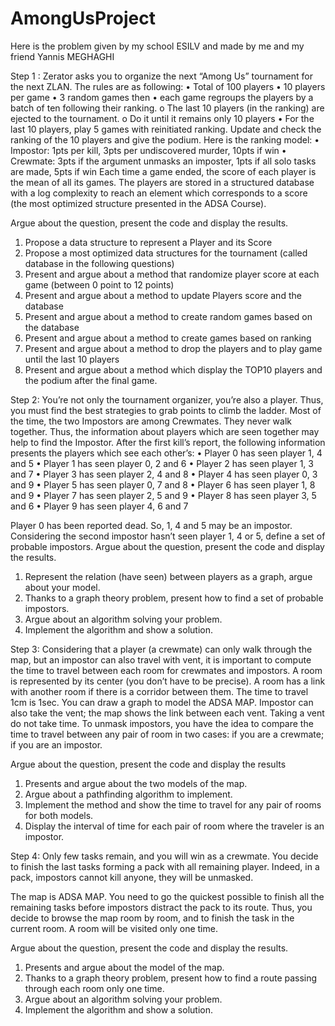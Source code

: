 # AmongUsProject

Here is the problem given by my school ESILV and made by me and my friend Yannis MEGHAGHI

Step 1 :
 Zerator asks you to organize the next “Among Us” tournament for the next ZLAN.
The rules are as following:
• Total of 100 players
• 10 players per game
• 3 random games then
• each game regroups the players by a batch of ten following their ranking.
o The last 10 players (in the ranking) are ejected to the tournament.
o Do it until it remains only 10 players
• For the last 10 players, play 5 games with reinitiated ranking. Update and check the
ranking of the 10 players and give the podium.
Here is the ranking model:
• Impostor: 1pts per kill, 3pts per undiscovered murder, 10pts if win
• Crewmate: 3pts if the argument unmasks an imposter, 1pts if all solo tasks are made, 5pts if
win
Each time a game ended, the score of each player is the mean of all its games.
The players are stored in a structured database with a log complexity to reach an element which
corresponds to a score (the most optimized structure presented in the ADSA Course).

Argue about the question, present the code and display the results.
1. Propose a data structure to represent a Player and its Score
2. Propose a most optimized data structures for the tournament (called database in the
following questions)
3. Present and argue about a method that randomize player score at each game (between 0
point to 12 points)
4. Present and argue about a method to update Players score and the database
5. Present and argue about a method to create random games based on the database
6. Present and argue about a method to create games based on ranking
7. Present and argue about a method to drop the players and to play game until the last 10
players
8. Present and argue about a method which display the TOP10 players and the podium after
the final game.



Step 2:
You’re not only the tournament organizer, you’re also a player. Thus, you must find the best
strategies to grab points to climb the ladder.
Most of the time, the two Impostors are among Crewmates. They never walk together. Thus,
the information about players which are seen together may help to find the Impostor. After the
first kill’s report, the following information presents the players which see each other’s:
• Player 0 has seen player 1, 4 and 5
• Player 1 has seen player 0, 2 and 6
• Player 2 has seen player 1, 3 and 7
• Player 3 has seen player 2, 4 and 8
• Player 4 has seen player 0, 3 and 9
• Player 5 has seen player 0, 7 and 8
• Player 6 has seen player 1, 8 and 9
• Player 7 has seen player 2, 5 and 9
• Player 8 has seen player 3, 5 and 6
• Player 9 has seen player 4, 6 and 7

Player 0 has been reported dead. So, 1, 4 and 5 may be an impostor. Considering the second
impostor hasn’t seen player 1, 4 or 5, define a set of probable impostors.
Argue about the question, present the code and display the results.
1. Represent the relation (have seen) between players as a graph, argue about your
model.
2. Thanks to a graph theory problem, present how to find a set of probable impostors.
3. Argue about an algorithm solving your problem.
4. Implement the algorithm and show a solution.


Step 3:
Considering that a player (a crewmate) can only walk through the map, but an impostor can
also travel with vent, it is important to compute the time to travel between each room for
crewmates and impostors.
A room is represented by its center (you don’t have to be precise). A room has a link with
another room if there is a corridor between them. The time to travel 1cm is 1sec. You can
draw a graph to model the ADSA MAP.
Impostor can also take the vent; the map shows the link between each vent. Taking a vent do
not take time.
To unmask impostors, you have the idea to compare the time to travel between any pair of
room in two cases: if you are a crewmate; if you are an impostor.

Argue about the question, present the code and display the results
1. Presents and argue about the two models of the map.
2. Argue about a pathfinding algorithm to implement.
3. Implement the method and show the time to travel for any pair of rooms for both
models.
4. Display the interval of time for each pair of room where the traveler is an impostor.


Step 4:
Only few tasks remain, and you will win as a crewmate. You decide to finish the last tasks
forming a pack with all remaining player. Indeed, in a pack, impostors cannot kill anyone,
they will be unmasked.

The map is ADSA MAP. You need to go the quickest possible to finish all the remaining
tasks before impostors distract the pack to its route. Thus, you decide to browse the map room
by room, and to finish the task in the current room. A room will be visited only one time.

Argue about the question, present the code and display the results.
1. Presents and argue about the model of the map.
2. Thanks to a graph theory problem, present how to find a route passing through each
room only one time.
3. Argue about an algorithm solving your problem.
4. Implement the algorithm and show a solution.

